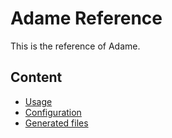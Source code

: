 # Adame Reference

This is the reference of Adame.

## Content

- [Usage](./usage.md)
- [Configuration](./configuration.md)
- [Generated files](./generatedfiles.md)
